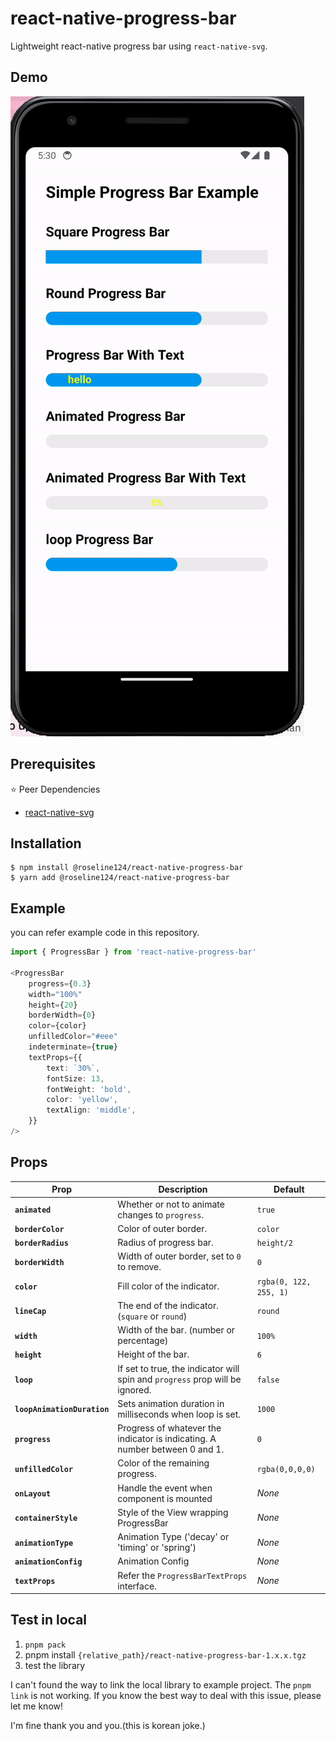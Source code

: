 # react-native-progress-bar

Lightweight react-native progress bar using `react-native-svg`.

## Demo

![](example/demo.gif)

## Prerequisites

⭐️ Peer Dependencies

- [react-native-svg](https://www.npmjs.com/package/react-native-svg#installation)

## Installation

```
$ npm install @roseline124/react-native-progress-bar
$ yarn add @roseline124/react-native-progress-bar
```

## Example

you can refer example code in this repository.

```typescript
import { ProgressBar } from 'react-native-progress-bar'

<ProgressBar
    progress={0.3}
    width="100%"
    height={20}
    borderWidth={0}
    color={color}
    unfilledColor="#eee"
    indeterminate={true}
    textProps={{
        text: `30%`,
        fontSize: 13,
        fontWeight: 'bold',
        color: 'yellow',
        textAlign: 'middle',
    }}
/>
```

## Props

| Prop                        | Description                                                                  | Default                |
| --------------------------- | ---------------------------------------------------------------------------- | ---------------------- |
| **`animated`**              | Whether or not to animate changes to `progress`.                             | `true`                 |
| **`borderColor`**           | Color of outer border.                                                       | `color`                |
| **`borderRadius`**          | Radius of progress bar.                                                      | `height/2`             |
| **`borderWidth`**           | Width of outer border, set to `0` to remove.                                 | `0`                    |
| **`color`**                 | Fill color of the indicator.                                                 | `rgba(0, 122, 255, 1)` |
| **`lineCap`**               | The end of the indicator. (`square` or `round`)                              | `round`                |
| **`width`**                 | Width of the bar. (number or percentage)                                     | `100%`                 |
| **`height`**                | Height of the bar.                                                           | `6`                    |
| **`loop`**                  | If set to true, the indicator will spin and `progress` prop will be ignored. | `false`                |
| **`loopAnimationDuration`** | Sets animation duration in milliseconds when loop is set.                    | `1000`                 |
| **`progress`**              | Progress of whatever the indicator is indicating. A number between 0 and 1.  | `0`                    |
| **`unfilledColor`**         | Color of the remaining progress.                                             | `rgba(0,0,0,0)`        |
| **`onLayout`**              | Handle the event when component is mounted                                   | _None_                 |
| **`containerStyle`**        | Style of the View wrapping ProgressBar                                       | _None_                 |
| **`animationType`**         | Animation Type ('decay' or 'timing' or 'spring')                             | _None_                 |
| **`animationConfig`**       | Animation Config                                                             | _None_                 |
| **`textProps`**             | Refer the `ProgressBarTextProps` interface.                                  | _None_                 |

## Test in local

1. `pnpm pack`
2. pnpm install `{relative_path}/react-native-progress-bar-1.x.x.tgz`
3. test the library

I can't found the way to link the local library to example project.
The `pnpm link` is not working. If you know the best way to deal with this issue, please let me know!

I'm fine thank you and you.(this is korean joke.)
